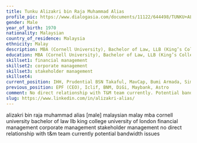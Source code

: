 ```yaml
---
title: Tunku Alizakri bin Raja Muhammad Alias
profile_pic: https://www.dialogasia.com/documents/11122/644498/TUNKU+ALIZAKRI+BIN+RAJA+MUHAMMAD+ALIAS.png/3193b092-df5b-4bc2-b5e0-afb6bd350093?t=1573179388255
gender: Male
year_of_birth: 1970
nationality: Malaysian
country_of_residence: Malaysia
ethnicity: Malay
description: MBA (Cornell University), Bachelor of Law, LLB (King’s College University of London), Financial Management, Corporate Management, Stakeholder Management
education: MBA (Cornell University), Bachelor of Law, LLB (King’s College University of London)
skillset1: financial management
skillset2: corporate management
skillset3: stakeholder management
skillset4: 
current_position: IHH, Prudential BSN Takaful, MavCap, Bumi Armada, Sime Darby Plantation, MAS, MAGB
previous_position: EPF (CEO), Iclif, BNM, DiGi, Maybank, Astro
comment: No direct relationship with T&M team currently. Potential bandwidth issues (7 board memberships, 4 PLCs).
slug: https://www.linkedin.com/in/alizakri-alias/
---
```


alizakri bin raja muhammad alias [male] malaysian malay mba cornell university bachelor of law llb king college university of london financial management corporate management stakeholder management no direct relationship with t&m team currently potential bandwidth issues